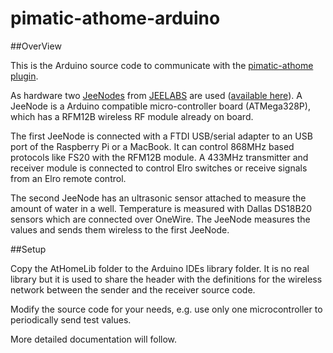 pimatic-athome-arduino
======================

##OverView

This is the Arduino source code to communicate with the [pimatic-athome plugin](https://github.com/dfischbach/pimatic-athome).

As hardware two [JeeNodes](http://jeelabs.net/projects/hardware/wiki/JeeNode) from [JEELABS](http://jeelabs.org) are used ([available here](http://www.digitalsmarties.net/products/jeenode)). A JeeNode is a Arduino compatible micro-controller board (ATMega328P), which has a RFM12B wireless RF module already on board.

The first JeeNode is connected with a FTDI USB/serial adapter to an USB port of the Raspberry Pi or a MacBook. It can control 868MHz based protocols like FS20 with the RFM12B module. A 433MHz transmitter and receiver module is connected to control Elro switches or receive signals from an Elro remote control.

The second JeeNode has an ultrasonic sensor attached to measure the amount of water in a well. Temperature is measured with Dallas DS18B20 sensors which are connected over OneWire.
The JeeNode measures the values and sends them wireless to the first JeeNode.


##Setup

Copy the AtHomeLib folder to the Arduino IDEs library folder. It is no real library but it is used to share the header with the definitions for the wireless network between the sender and the receiver source code.

Modify the source code for your needs, e.g. use only one microcontroller to periodically send test values.


More detailed documentation will follow.

